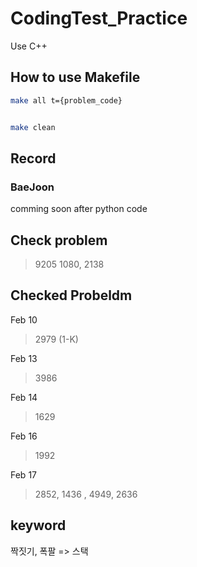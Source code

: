 # CodingTest_Practice

Use C++

## How to use Makefile

```sh
make all t={problem_code}


make clean
```


## Record

### BaeJoon

comming soon after python code

## Check problem

> 9205
> 1080, 2138

## Checked Probeldm

Feb 10
> 2979 (1-K)

Feb 13
> 3986

Feb 14
> 1629

Feb 16
> 1992

Feb 17
> 2852, 1436 , 4949, 2636


## keyword

짝짓기, 폭팔 => 스택
